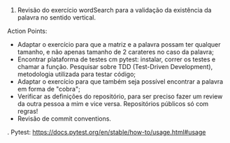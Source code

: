 1. Revisão do exercício wordSearch para a validação da existência da palavra no sentido vertical.

Action Points:
- Adaptar o exercício para que a matriz e a palavra possam ter qualquer tamanho, e não apenas tamanho de 2 carateres no caso da palavra;
- Encontrar plataforma de testes cm pytest: instalar, correr os testes e chamar a função. Pesquisar sobre TDD (Test-Driven Development), metodologia utilizada para testar código;
- Adaptar o exercício para que também seja possível encontrar a palavra em forma de "cobra";
- Verificar as definições do repositório, para ser preciso fazer um review da outra pessoa a mim e vice versa. Repositórios públicos só com regras!
- Revisão de commit conventions.


. Pytest: https://docs.pytest.org/en/stable/how-to/usage.html#usage 
